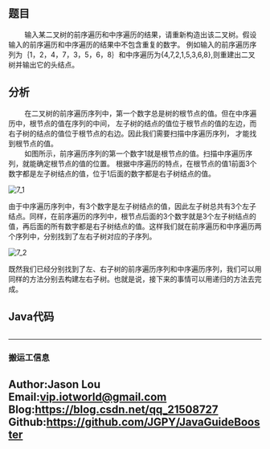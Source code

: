 ## 题目
&ensp;&ensp;&ensp;&ensp;
    输入某二叉树的前序遍历和中序遍历的结果，请重新构造出该二叉树。假设输入的前序遍历和中序遍历的结果中不包含重复的数字。
例如输入的前序遍历序列为｛1，2，4，7，3，5，6，8｝和中序遍历为{4,7,2,1,5,3,6,8},则重建出二叉树并输出它的头结点。 <br>

## 分析
&ensp;&ensp;&ensp;&ensp;
    在二叉树的前序遍历序列中，第一个数字总是树的根节点的值。但在中序遍历中，根节点的值在序列的中间，
左子树的结点的值位于根节点的值的左边，而右子树的结点的值位于根节点的右边。因此我们需要扫描中序遍历序列，
才能找到根节点的值。 <br>
&ensp;&ensp;&ensp;&ensp;
    如图所示，前序遍历序列的第一个数字1就是根节点的值。扫描中序遍历序列，就能确定根节点的值的位置。
根据中序遍历的特点，在根节点的值1前面3个数字都是左子树结点的值，位于1后面的数字都是右子树结点的值。 

![7_1](/data/images/Java应届生算法突击/《剑指offer》_66/7_1.jpg)

由于中序遍历序列中，有3个数字是左子树结点的值，因此左子树总共有3个左子结点。同样，在前序遍历的序列中，根节点后面的3个数字就是3个左子树结点的值，再后面的所有数字都是右子树结点的值。这样我们就在前序遍历和中序遍历两个序列中，分别找到了左右子树对应的子序列。 

![7_2](/data/images/Java应届生算法突击/《剑指offer》_66/7_2.jpg)

既然我们已经分别找到了左、右子树的前序遍历序列和中序遍历序列，我们可以用同样的方法分别去构建左右子树。也就是说，接下来的事情可以用递归的方法去完成。



## Java代码
```java

```



---
### 搬运工信息
Author:Jason Lou <br>
Email:vip.iotworld@gmail.com <br>
Blog:https://blog.csdn.net/qq_21508727 <br>
Github:https://github.com/JGPY/JavaGuideBooster <br>
---